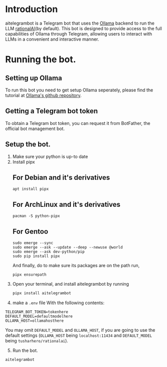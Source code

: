 # Introduction

aitelegrambot is a Telegram bot that uses the
[Ollama](http://ollama.com/) backend to run the LLM
[rationalAI](https://ollama.com/tusharhero/rationalai)(by
default). This bot is designed to provide access to the full
capabilities of Ollama through Telegram, allowing users to interact
with LLMs in a convenient and interactive manner.

# Running the bot.

## Setting up Ollama
To run this bot you need to get setup Ollama seperately, please find
the tutorial at [Ollama's github repository](https://github.com/ollama/ollama).

## Getting a Telegram bot token
To obtain a Telegram bot token, you can request it from BotFather, the
official bot management bot.

## Setup the bot.

1. Make sure your python is up-to date
2. Install pipx
   ## For Debian and it's derivatives
    ```
    apt install pipx
    ```
   ## For ArchLinux and it's derivatives
    ```
    pacman -S python-pipx
    ```
   ## For Gentoo
    ```
    sudo emerge --sync
    sudo emerge --ask --update --deep --newuse @world
    sudo emerge --ask dev-python/pip
    sudo pip install pipx
    ```
	And finally, do to make sure its packages are on the path run,
	```
	pipx ensurepath
	```
3. Open your terminal, and install aitelegrambot by running
   ```bash
   pipx install aitelegrambot
   ```
4. make a `.env` file With the following contents:

```env
TELEGRAM_BOT_TOKEN=tokenhere
DEFAULT_MODEL=defaultmodelhere
OLLAMA_HOST=ollamahosthere
```

You may omit `DEFAULT_MODEL` and `OLLAMA_HOST`, if you are going to
use the default settings (`OLLAMA_HOST` being `localhost:11434` and
`DEFAULT_MODEL` being `tusharhero/rationalai`).

5. Run the bot.

```bash
aitelegrambot
```
